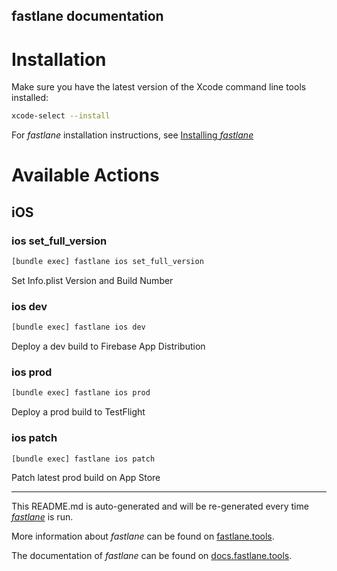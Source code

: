fastlane documentation
----

# Installation

Make sure you have the latest version of the Xcode command line tools installed:

```sh
xcode-select --install
```

For _fastlane_ installation instructions, see [Installing _fastlane_](https://docs.fastlane.tools/#installing-fastlane)

# Available Actions

## iOS

### ios set_full_version

```sh
[bundle exec] fastlane ios set_full_version
```

Set Info.plist Version and Build Number

### ios dev

```sh
[bundle exec] fastlane ios dev
```

Deploy a dev build to Firebase App Distribution

### ios prod

```sh
[bundle exec] fastlane ios prod
```

Deploy a prod build to TestFlight

### ios patch

```sh
[bundle exec] fastlane ios patch
```

Patch latest prod build on App Store

----

This README.md is auto-generated and will be re-generated every time [_fastlane_](https://fastlane.tools) is run.

More information about _fastlane_ can be found on [fastlane.tools](https://fastlane.tools).

The documentation of _fastlane_ can be found on [docs.fastlane.tools](https://docs.fastlane.tools).
